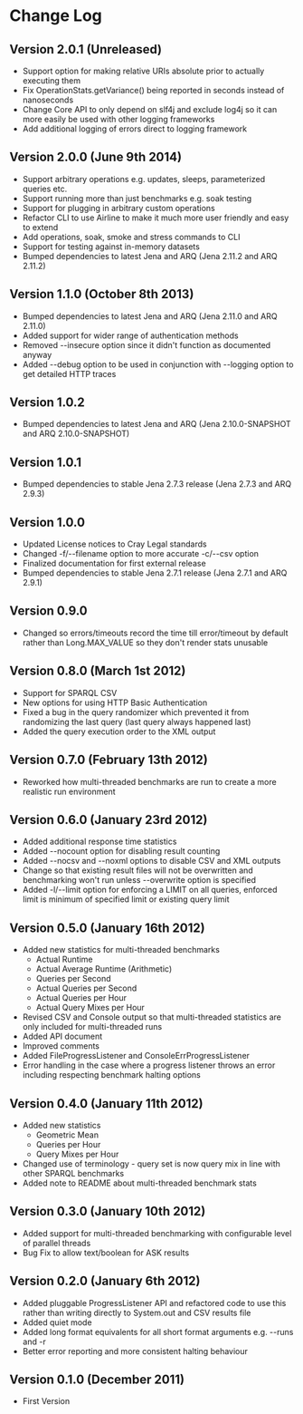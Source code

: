 # Change Log

## Version 2.0.1 (Unreleased)
- Support option for making relative URIs absolute prior to actually executing them
- Fix OperationStats.getVariance() being reported in seconds instead of nanoseconds
- Change Core API to only depend on slf4j and exclude log4j so it can more easily be used with other logging frameworks
- Add additional logging of errors direct to logging framework

## Version 2.0.0 (June 9th 2014)
- Support arbitrary operations e.g. updates, sleeps, parameterized queries etc.
- Support running more than just benchmarks e.g. soak testing
- Support for plugging in arbitrary custom operations
- Refactor CLI to use Airline to make it much more user friendly and easy to extend
- Add operations, soak, smoke and stress commands to CLI
- Support for testing against in-memory datasets
- Bumped dependencies to latest Jena and ARQ (Jena 2.11.2 and ARQ 2.11.2)

## Version 1.1.0 (October 8th 2013)
- Bumped dependencies to latest Jena and ARQ (Jena 2.11.0 and ARQ 2.11.0)
- Added support for wider range of authentication methods
- Removed --insecure option since it didn't function as documented anyway
- Added --debug option to be used in conjunction with --logging option to get detailed HTTP traces

## Version 1.0.2
- Bumped dependencies to latest Jena and ARQ (Jena 2.10.0-SNAPSHOT and ARQ 2.10.0-SNAPSHOT)

## Version 1.0.1
- Bumped dependencies to stable Jena 2.7.3 release (Jena 2.7.3 and ARQ 2.9.3)

## Version 1.0.0
- Updated License notices to Cray Legal standards
- Changed -f/--filename option to more accurate -c/--csv option
- Finalized documentation for first external release
- Bumped dependencies to stable Jena 2.7.1 release (Jena 2.7.1 and ARQ 2.9.1)

## Version 0.9.0 
- Changed so errors/timeouts record the time till error/timeout by default rather than Long.MAX_VALUE so they don't render stats unusable

## Version 0.8.0 (March 1st 2012)
- Support for SPARQL CSV
- New options for using HTTP Basic Authentication
- Fixed a bug in the query randomizer which prevented it from randomizing the last query (last query always happened last)
- Added the query execution order to the XML output

## Version 0.7.0 (February 13th 2012)
- Reworked how multi-threaded benchmarks are run to create a more realistic run environment

## Version 0.6.0 (January 23rd 2012)
- Added additional response time statistics
- Added --nocount option for disabling result counting
- Added --nocsv and --noxml options to disable CSV and XML outputs
- Change so that existing result files will not be overwritten and benchmarking won't run unless --overwrite option is specified
- Added -l/--limit option for enforcing a LIMIT on all queries, enforced limit is minimum of specified limit or existing query limit

## Version 0.5.0 (January 16th 2012)
- Added new statistics for multi-threaded benchmarks
    - Actual Runtime
    - Actual Average Runtime (Arithmetic)
    - Queries per Second
    - Actual Queries per Second
    - Actual Queries per Hour
    - Actual Query Mixes per Hour
- Revised CSV and Console output so that multi-threaded statistics are only included for multi-threaded runs
- Added API document
- Improved comments
- Added FileProgressListener and ConsoleErrProgressListener
- Error handling in the case where a progress listener throws an error including respecting benchmark halting options

## Version 0.4.0 (January 11th 2012)
- Added new statistics
    - Geometric Mean
    - Queries per Hour
    - Query Mixes per Hour
- Changed use of terminology - query set is now query mix in line with other SPARQL benchmarks
- Added note to README about multi-threaded benchmark stats

## Version 0.3.0 (January 10th 2012)
- Added support for multi-threaded benchmarking with configurable level of parallel threads
- Bug Fix to allow text/boolean for ASK results

## Version 0.2.0 (January 6th 2012)
- Added pluggable ProgressListener API and refactored code to use this rather than writing directly to System.out and CSV results file
- Added quiet mode
- Added long format equivalents for all short format arguments e.g. --runs and -r
- Better error reporting and more consistent halting behaviour

## Version 0.1.0 (December 2011)
- First Version